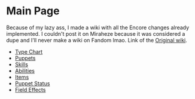 <h1>Main Page</h1> 

Because of my lazy ass, I made a wiki with all the Encore changes already implemented. I couldn't post it on Miraheze because it was considered a dupe and I'll never make a wiki on Fandom lmao. Link of the [Original wiki](https://tpdp.miraheze.org/wiki/Main_Page).

<ul>
  <li><a href="{{ '/Type-Chart' | relative_url }}" title="Type Chart">Type Chart</a></li>
  <li><a href="{{ '/Puppets' | relative_url }}" title="Puppets">Puppets</a></li>
  <li><a href="{{ '/Skills' | relative_url }}" title="Skills">Skills</a></li>
  <li><a href="{{ '/Abilities' | relative_url }}" title="Abilities">Abilities</a></li>
  <li><a href="{{ '/Items' | relative_url }}" title="Items">Items</a></li>
  <li><a href="{{ '/Puppet-Status' | relative_url }}" title="Puppet Status">Puppet Status</a></li>
  <li><a href="{{ '/Field-Effects' | relative_url }}" title="Field Effects">Field Effects</a></li>
</ul>

